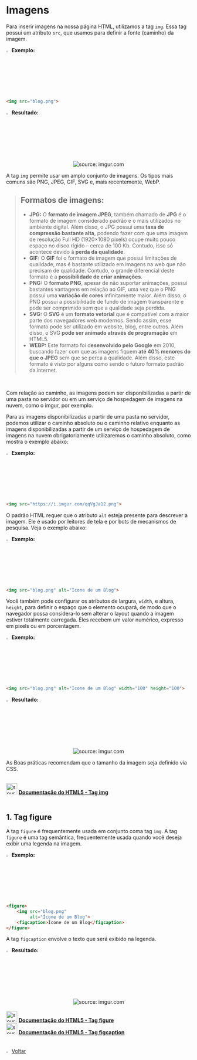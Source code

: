 <h1>Imagens</h1>



Para inserir imagens na nossa página HTML, utilizamos a tag `img`. Essa tag possui um atributo `src`, que usamos para definir a fonte (caminho) da imagem.

<img src="https://i.imgur.com/O5NjoiA.png" title="source: imgur.com" width="3%"/>**Exemplo:**

```html
<img src="blog.png">
```

<img src="https://i.imgur.com/3HPZ0By.png" title="source: imgur.com" width="3%"/>**Resultado:**

<div align="center"><img src="https://i.imgur.com/j9wzlK7.png" title="source: imgur.com" /></div>

A tag `img` permite usar um amplo conjunto de imagens. Os tipos mais comuns são PNG, JPEG, GIF, SVG e, mais recentemente, WebP.

> <h2>Formatos de imagens:</h2>
>
> 
>
> - **JPG:** O **formato de imagem JPEG**, também chamado de **JPG** é o  formato de imagem considerado padrão e o mais utilizados no ambiente digital. Além disso, o JPG possui uma **taxa de compressão bastante alta**, podendo fazer com que uma imagem de resolução Full HD (1920×1080  pixels) ocupe muito pouco espaço no disco rígido – cerca de 100 Kb.  Contudo, isso só acontece devido à **perda da qualidade**.
> - **GIF:** O **GIF** foi o formato de imagem que possui limitações de qualidade, mas é bastante utilizado em imagens na web que não precisam de  qualidade. Contudo, o grande diferencial deste formato é a **possibilidade de criar animações**.
> - **PNG:** O **formato PNG**, apesar de não suportar animações, possui bastantes vantagens em relação ao GIF, uma vez que o PNG possui uma **variação de cores** infinitamente maior. Além disso, o PNG possui a possibilidade de fundo  de imagem transparente e pode ser comprimido sem que a qualidade seja  perdida.
> - **SVG:** O **SVG** é um **formato vetorial** que é  compatível com a maior parte dos navegadores web modernos. Sendo assim,  esse formato pode ser utilizado em website, blog, entre outros. Além  disso, o SVG **pode ser animado através de programação** em HTML5. 
> - **WEBP:** Este formato foi d**esenvolvido pelo Google** em 2010, buscando fazer com que as imagens fiquem **até 40% menores do que o JPEG** sem que se perca a qualidade. Além disso, este formato é visto por alguns como sendo o futuro formato padrão da internet.

<br />

Com relação ao caminho, as imagens podem ser disponibilizadas a partir de uma pasta no servidor ou em um serviço de hospedagem de imagens na nuvem, como o imgur, por exemplo.

Para as imagens disponibilizadas a partir de uma pasta no servidor, podemos utilizar o caminho absoluto ou o caminho relativo enquanto as imagens disponibilizadas a partir de um serviço de hospedagem de imagens na nuvem obrigatoriamente utilizaremos o caminho absoluto, como mostra o exemplo abaixo:

<img src="https://i.imgur.com/O5NjoiA.png" title="source: imgur.com" width="3%"/>**Exemplo:**

```html
<img src="https://i.imgur.com/qqVgJa12.png">
```

O padrão HTML requer que o atributo `alt` esteja presente para descrever a imagem. Ele é usado por leitores de tela e por bots de mecanismos de pesquisa. Veja o exemplo abaixo:

<img src="https://i.imgur.com/O5NjoiA.png" title="source: imgur.com" width="3%"/>**Exemplo:**

```html
<img src="blog.png" alt="Ícone de um Blog">
```

Você também pode configurar os atributos de largura, `width`, e altura, `height`, para definir o espaço que o elemento ocupará, de modo que o navegador  possa considera-lo sem alterar o layout quando a imagem estiver  totalmente carregada. Eles recebem um valor numérico, expresso em  pixels ou em porcentagem.

<img src="https://i.imgur.com/O5NjoiA.png" title="source: imgur.com" width="3%"/>**Exemplo:**

```html
<img src="blog.png" alt="Ícone de um Blog" width="100" height="100">
```

<img src="https://i.imgur.com/3HPZ0By.png" title="source: imgur.com" width="3%"/>**Resultado:**

<div align="center"><img src="https://i.imgur.com/ddQWIUc.png" title="source: imgur.com" /></div>

As Boas práticas recomendam que o tamanho da imagem seja definido via CSS.

<br />

<div align="left"><img src="https://i.imgur.com/WDbGBIA.png" title="source: imgur.com" width="30px"/> <a href="https://www.w3schools.com/tags/tag_img.asp" target="_blank"><b>Documentação do HTML5 - Tag img</b></a></div>

<br />

<h2>1. Tag figure</h2>



A tag `figure` é frequentemente usada em conjunto coma tag `img`. A tag `figure` é uma tag semântica, frequentemente usada quando você deseja exibir uma legenda na imagem.

<img src="https://i.imgur.com/O5NjoiA.png" title="source: imgur.com" width="3%"/>**Exemplo:**

```html
<figure>
    <img src="blog.png"
         alt="Ícone de um Blog">
    <figcaption>Ícone de um Blog</figcaption>
</figure>
```

A tag `figcaption` envolve o texto que será exibido na legenda.

<img src="https://i.imgur.com/3HPZ0By.png" title="source: imgur.com" width="3%"/>**Resultado:**

<div align="center"><img src="https://i.imgur.com/N2dhBy1.png" title="source: imgur.com" /></div>

<br />

<div align="left"><img src="https://i.imgur.com/WDbGBIA.png" title="source: imgur.com" width="30px"/> <a href="https://www.w3schools.com/tags/tag_figure.asp" target="_blank"><b>Documentação do HTML5 - Tag figure</b></a></div>

<div align="left"><img src="https://i.imgur.com/WDbGBIA.png" title="source: imgur.com" width="30px"/> <a href="https://www.w3schools.com/tags/tag_figcaption.asp" target="_blank"><b>Documentação do HTML5 - Tag figcaption</b></a></div>

<br />

<br />

<div align="left"><a href="../README.md"><img src="https://i.imgur.com/XMgF3gl.png" title="source: imgur.com" width="3%"/>Voltar</a></div>


